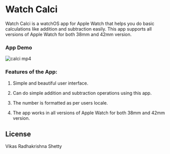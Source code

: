 # Watch Calci
Watch Calci is a watchOS app for Apple Watch that helps you do basic calculations like addition and subtraction easily. This app supports all versions of Apple Watch for both 38mm and 42mm version. 

### App Demo 

![calci mp4](https://user-images.githubusercontent.com/22437872/44065587-71fa8028-9f20-11e8-8f71-67c3098d3066.gif)


### Features of the App:

1) Simple and beautiful user interface. 

2) Can do simple addition and subtraction operations using this app. 

3) The number is formatted as per users locale.

4) The app works in all versions of Apple Watch for both 38mm and 42mm version. 


## License

Vikas Radhakrishna Shetty
